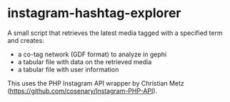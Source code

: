 instagram-hashtag-explorer
==========================

A small script that retrieves the latest media tagged with a specified term and creates:
- a co-tag network (GDF format) to analyze in gephi
- a tabular file with data on the retrieved media
- a tabular file with user information

This uses the PHP Instagram API wrapper by Christian Metz (https://github.com/cosenary/Instagram-PHP-API).
